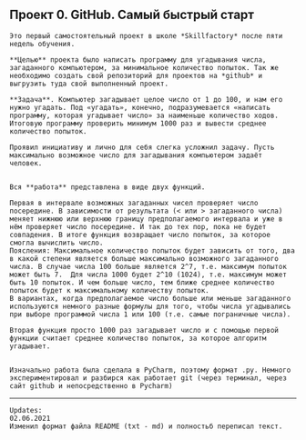   ## Проект 0. GitHub. Самый быстрый старт

    Это первый самостоятельный проект в школе *Skillfactory* после пяти недель обучения.
 
    **Целью** проекта было написать программу для угадывания числа, загаданного компьютером, за минимальное количество попыток. Так же необходимо создать свой репозиторий для проектов на *github* и выгрузить туда свой выполненный проект.

    **Задача**. Компьютер загадывает целое число от 1 до 100, и нам его нужно угадать. Под «угадать», конечно, подразумевается «написать программу, которая угадывает число» за наименьше количество ходов. Итоговую программу проверить минимум 1000 раз и вывести среднее количество попыток.

    Проявил инициативу и лично для себя слегка усложнил задачу. Пусть максимально возможное число для загадывания компьютером задаёт человек.


    Вся **работа** представлена в виде двух функций. 

    Первая в интервале возможных загаданных чисел проверяет число посередине. В зависимости от результата (< или > загаданного числа) меняет нижнюю или верхнюю границу предполагаемого интервала и уже в нём проверяет число посередине. И так до тех пор, пока не будет совпадения. В итоге функция возвращает число попыток, за которое смогла вычислить число. 
    Поясления: Максимальное количество попыток будет зависить от того, два в какой степени является больше максимально возможного загаданного числа. В случае числа 100 больше является 2^7, т.е. максимум попыток может быть 7.  Для числа 1000 будет 2^10 (1024), т.е. максимум может быть 10 попыток. И чем больше число, тем ближе среднее количество попыток будет к максимальному количеству попыток.
    В вариантах, когда предполагаемое число больше или меньше загаданного используются немного разные формулы для того, чтобы числа угадывались при выборе программой числа 1 или 100 (т.е. самые пограничные числа).

    Вторая функция просто 1000 раз загадывает число и с помощью первой функции считает среднее количество попыток, за которое алгоритм угадывает.


    Изначально работа была сделала в PyCharm, поэтому формат .py. Немного экспериментировал и разбирся как работает git (через терминал, через сайт github и непосредственно в Pycharm)

***

    Updates:
    02.06.2021
    Изменил формат файла README (txt - md) и полностьб переписал текст.



